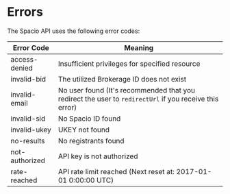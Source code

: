 # Errors

The Spacio API uses the following error codes:


Error Code | Meaning
---------- | -------
access-denied | Insufficient privileges for specified resource
invalid-bid | The utilized Brokerage ID does not exist
invalid-email | No user found (It's recommended that you redirect the user to `redirectUrl` if you receive this error)
invalid-sid | No Spacio ID found
invalid-ukey | UKEY not found
no-results | No registrants found
not-authorized | API key is not authorized
rate-reached | API rate limit reached (Next reset at: 2017-01-01 0:00:00 UTC)
